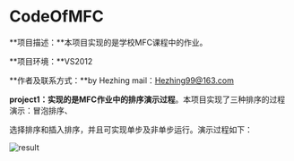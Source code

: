 # **CodeOfMFC**
**项目描述：**本项目实现的是学校MFC课程中的作业。

**项目环境：**VS2012

**作者及联系方式：**by Hezhing  mail：Hezhing99@163.com

**project1：**实现的是MFC作业中的**排序演示过程**。本项目实现了三种排序的过程演示：冒泡排序、

选择排序和插入排序，并且可实现单步及非单步运行。演示过程如下：

![result](E:\Mygithub\CodeOfMFC\Project1\ResultImage\result.png)





